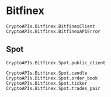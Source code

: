 # Bitfinex

```@docs
CryptoAPIs.Bitfinex.BitfinexClient
CryptoAPIs.Bitfinex.BitfinexAPIError
```

## Spot

```@docs
CryptoAPIs.Bitfinex.Spot.public_client
```

```@docs
CryptoAPIs.Bitfinex.Spot.candle
CryptoAPIs.Bitfinex.Spot.order_book
CryptoAPIs.Bitfinex.Spot.ticker
CryptoAPIs.Bitfinex.Spot.trades_pair
```